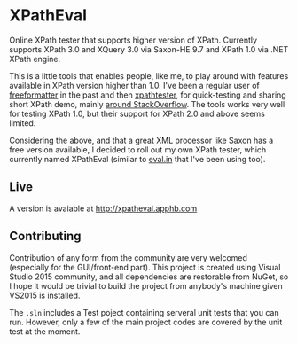 # XPathEval
Online XPath tester that supports higher version of XPath. Currently supports XPath 3.0 and XQuery 3.0 via Saxon-HE 9.7 and XPath 1.0 via .NET XPath engine.

This is a little tools that enables people, like me, to play around with features available in XPath version higher than 1.0. I've been a regular user of [freeformatter](http://www.freeformatter.com/xpath-tester.html) in the past and then [xpathtester](http://www.xpathtester.com/xpath), for quick-testing and sharing short XPath demo, mainly [around StackOverflow](http://stackoverflow.com/search?q=user:2998271+[xpath]). The tools works very well for testing XPath 1.0, but their support for XPath 2.0 and above seems limited. 

Considering the above, and that a great XML processor like Saxon has a free version available, I decided to roll out my own XPath tester, which currently named XPathEval (similar to [eval.in](https://eval.in/) that I've been using too).

Live
-----
A version is avaiable at http://xpatheval.apphb.com

Contributing
-------------

Contribution of any form from the community are very welcomed (especially for the GUI/front-end part). This project is created using Visual Studio 2015 community, and all dependencies are restorable from NuGet, so I hope it would be trivial to build the project from anybody's machine given VS2015 is installed.

The `.sln` includes a Test poject containing serveral unit tests that you can run. However, only a few of the main project codes are covered by the unit test at the moment.

